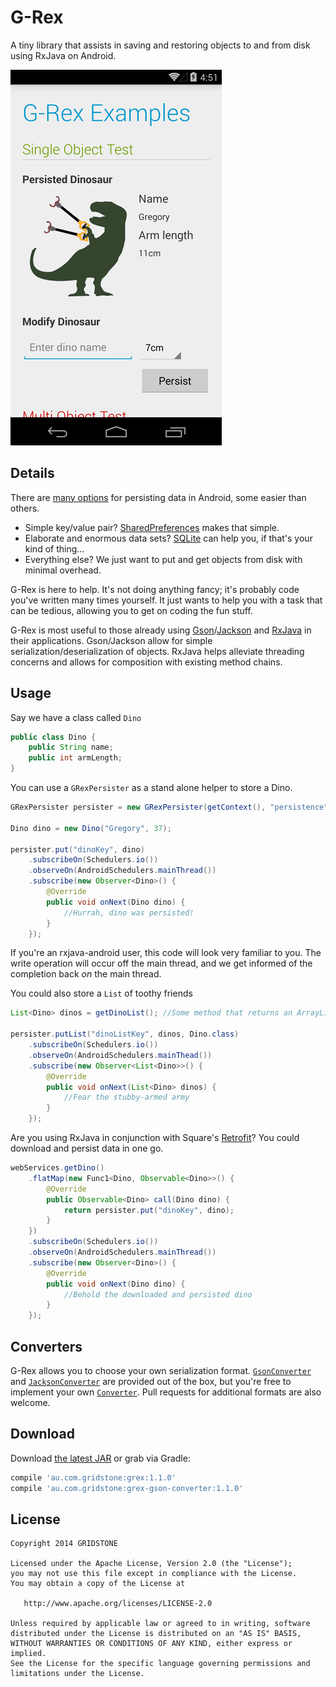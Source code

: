G-Rex
=====

A tiny library that assists in saving and restoring objects to and from disk using RxJava on Android.

![](images/example.png)

Details
-------

There are [many options][1] for persisting data in Android, some easier than others.

* Simple key/value pair? [SharedPreferences][2] makes that simple.
* Elaborate and enormous data sets? [SQLite][3] can help you, if that's your kind of thing...
* Everything else? We just want to put and get objects from disk with minimal overhead.

G-Rex is here to help. It's not doing anything fancy; it's probably code you've written many times yourself. It just wants to help you with a task that can be tedious, allowing you to get on coding the fun stuff.

G-Rex is most useful to those already using [Gson][4]/[Jackson][8] and [RxJava][5] in their applications. Gson/Jackson allow for simple serialization/deserialization of objects. RxJava helps alleviate threading concerns and allows for composition with existing method chains.

Usage
-----

Say we have a class called `Dino`

```java
public class Dino {
	public String name;
	public int armLength;
}
```

You can use a `GRexPersister` as a stand alone helper to store a Dino.

```java
GRexPersister persister = new GRexPersister(getContext(), "persistence", new GsonConverter());

Dino dino = new Dino("Gregory", 37);

persister.put("dinoKey", dino)
	.subscribeOn(Schedulers.io())
	.observeOn(AndroidSchedulers.mainThread())
	.subscribe(new Observer<Dino>() {
		@Override
		public void onNext(Dino dino) {
			//Hurrah, dino was persisted!
		}
	});
```

If you're an rxjava-android user, this code will look very familiar to you. The write operation will occur off the main thread, and we get informed of the completion back *on* the main thread.

You could also store a `List` of toothy friends
```java
List<Dino> dinos = getDinoList(); //Some method that returns an ArrayList of Dinos.

persister.putList("dinoListKey", dinos, Dino.class)
	.subscribeOn(Schedulers.io())
	.observeOn(AndroidSchedulers.mainThead())
	.subscribe(new Observer<List<Dino>>() {
		@Override
		public void onNext(List<Dino> dinos) {
			//Fear the stubby-armed army
		} 
	});
```

Are you using RxJava in conjunction with Square's [Retrofit][6]? You could download and persist data in one go.

```java
webServices.getDino()
    .flatMap(new Func1<Dino, Observable<Dino>>() {
        @Override
        public Observable<Dino> call(Dino dino) {
            return persister.put("dinoKey", dino);
        }
    })
    .subscribeOn(Schedulers.io())
    .observeOn(AndroidSchedulers.mainThread())
    .subscribe(new Observer<Dino>() {
        @Override
        public void onNext(Dino dino) {
            //Behold the downloaded and persisted dino
        }
    });
```

Converters
----------

G-Rex allows you to choose your own serialization format. [`GsonConverter`][9] and [`JacksonConverter`][10] are provided out of the box, but you're free to implement your own [`Converter`][11]. Pull requests for additional formats are also welcome.

Download
--------

Download [the latest JAR][7] or grab via Gradle:
```groovy
compile 'au.com.gridstone:grex:1.1.0'
compile 'au.com.gridstone:grex-gson-converter:1.1.0'
```

License
--------

    Copyright 2014 GRIDSTONE

    Licensed under the Apache License, Version 2.0 (the "License");
    you may not use this file except in compliance with the License.
    You may obtain a copy of the License at

       http://www.apache.org/licenses/LICENSE-2.0

    Unless required by applicable law or agreed to in writing, software
    distributed under the License is distributed on an "AS IS" BASIS,
    WITHOUT WARRANTIES OR CONDITIONS OF ANY KIND, either express or implied.
    See the License for the specific language governing permissions and
    limitations under the License.

 [1]: http://developer.android.com/guide/topics/data/data-storage.html
 [2]: http://developer.android.com/reference/android/content/SharedPreferences.html
 [3]: http://developer.android.com/reference/android/database/sqlite/SQLiteOpenHelper.html
 [4]: https://code.google.com/p/google-gson/
 [5]: https://github.com/ReactiveX/RxJava
 [6]: http://square.github.io/retrofit/
 [7]: https://repository.sonatype.org/service/local/artifact/maven/redirect?r=central-proxy&g=au.com.gridstone&a=grex&v=LATEST
 [8]: http://jackson.codehaus.org/
 [9]: https://github.com/Naturally-Being/G-Rex/blob/master/converters/gson-converter/src/main/java/au/com/gridstone/grex/converters/GsonConverter.java
 [10]: https://github.com/Naturally-Being/G-Rex/blob/master/converters/jackson-converter/src/main/java/au/com/gridstone/grex/converters/JacksonConverter.java
 [11]: https://github.com/Naturally-Being/G-Rex/blob/master/grex/src/main/java/au/com/gridstone/grex/converter/Converter.java